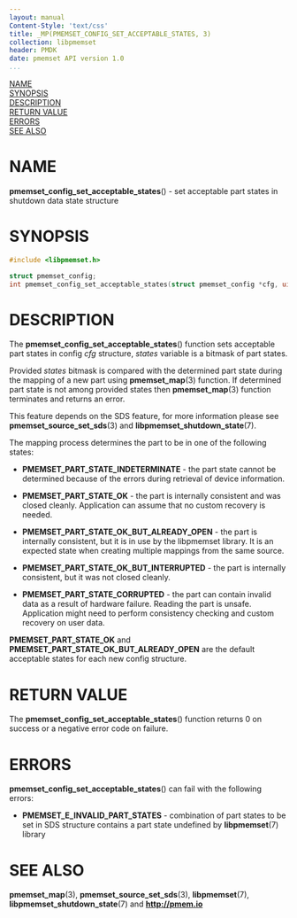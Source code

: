 ```yaml
---
layout: manual
Content-Style: 'text/css'
title: _MP(PMEMSET_CONFIG_SET_ACCEPTABLE_STATES, 3)
collection: libpmemset
header: PMDK
date: pmemset API version 1.0
...
```


[comment]: <> (SPDX-License-Identifier: BSD-3-Clause)
[comment]: <> (Copyright 2021, Intel Corporation)

[comment]: <> (pmemset_config_set_acceptable_states.3 -- man page for pmemset_config_set_acceptable_states)

[NAME](#name)<br />
[SYNOPSIS](#synopsis)<br />
[DESCRIPTION](#description)<br />
[RETURN VALUE](#return-value)<br />
[ERRORS](#errors)<br />
[SEE ALSO](#see-also)<br />

# NAME #

**pmemset_config_set_acceptable_states**() - set acceptable part states in shutdown
data state structure

# SYNOPSIS #

```c
#include <libpmemset.h>

struct pmemset_config;
int pmemset_config_set_acceptable_states(struct pmemset_config *cfg, uint64_t states);

```

# DESCRIPTION #

The **pmemset_config_set_acceptable_states**() function sets acceptable part states
in config *cfg* structure, *states* variable is a bitmask of part states.

Provided *states* bitmask is compared with the determined part state during the mapping
of a new part using **pmemset_map**(3) function. If determined part state is not among
provided states then **pmemset_map**(3) function terminates and returns an error.

This feature depends on the SDS feature, for more information please see **pmemset_source_set_sds**(3)
and **libpmemset_shutdown_state**(7).

The mapping process determines the part to be in one of the following states:

* **PMEMSET_PART_STATE_INDETERMINATE** - the part state cannot be determined because of
the errors during retrieval of device information.

* **PMEMSET_PART_STATE_OK** - the part is internally consistent and was closed cleanly.
Application can assume that no custom recovery is needed.

* **PMEMSET_PART_STATE_OK_BUT_ALREADY_OPEN** - the part is internally consistent, but
it is in use by the libpmemset library. It is an expected state when creating multiple
mappings from the same source.

* **PMEMSET_PART_STATE_OK_BUT_INTERRUPTED** - the part is internally consistent, but it
was not closed cleanly.

* **PMEMSET_PART_STATE_CORRUPTED** - the part can contain invalid data as a result of hardware
failure. Reading the part is unsafe. Application might need to perform consistency checking and
custom recovery on user data.

**PMEMSET_PART_STATE_OK** and **PMEMSET_PART_STATE_OK_BUT_ALREADY_OPEN** are the default
acceptable states for each new config structure.

# RETURN VALUE

The **pmemset_config_set_acceptable_states**() function returns 0 on success or a negative
error code on failure.

# ERRORS #

**pmemset_config_set_acceptable_states**() can fail with the following errors:

* **PMEMSET_E_INVALID_PART_STATES** - combination of part states to be set in SDS structure
contains a part state undefined by **libpmemset**(7) library

# SEE ALSO #

**pmemset_map**(3), **pmemset_source_set_sds**(3),
**libpmemset**(7), **libpmemset_shutdown_state**(7)
and **<http://pmem.io>**

